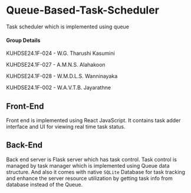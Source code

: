 # Queue-Based-Task-Scheduler
Task scheduler which is implemented using queue

#### Group Details
KUHDSE24.1F-024 - W.G. Tharushi Kasumini

KUHDSE24.1F-027 - A.M.N.S. Alahakoon

KUHDSE24.1F-028 - W.M.D.L.S. Wanninayaka

KUHDSE24.1F-002 - W.A.V.T.B. Jayarathne

## Front-End
Front end is implemented using React JavaScript. It contains task adder interface and UI for viewing real time task status.

## Back-End
Back end server is Flask server which has task control. Task control is managed by task manager which is implemented using Queue data structure.
And also it comes with native `SQLite` Database for task tracking and enhance the server resource utilization by getting task info from database instead of the Queue.

